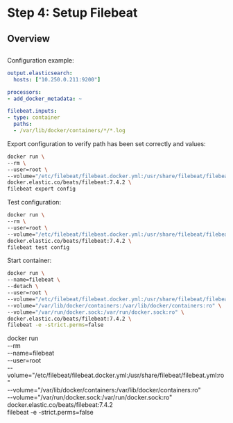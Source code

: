# Step 4: Setup Filebeat

## Overview



## 

Configuration example:
```yaml
output.elasticsearch:
  hosts: ["10.250.0.211:9200"]

processors:
- add_docker_metadata: ~

filebeat.inputs:
- type: container
  paths:
  - /var/lib/docker/containers/*/*.log
```

Export configuration to verify path has been set correctly and values:

```bash
docker run \
--rm \
--user=root \
--volume="/etc/filebeat/filebeat.docker.yml:/usr/share/filebeat/filebeat.yml:ro" \
docker.elastic.co/beats/filebeat:7.4.2 \
filebeat export config
```

Test configuration:

```bash
docker run \
--rm \
--user=root \
--volume="/etc/filebeat/filebeat.docker.yml:/usr/share/filebeat/filebeat.yml:ro" \
docker.elastic.co/beats/filebeat:7.4.2 \
filebeat test config
```

Start container:

```bash
docker run \
--name=filebeat \
--detach \
--user=root \
--volume="/etc/filebeat/filebeat.docker.yml:/usr/share/filebeat/filebeat.yml:ro" \
--volume="/var/lib/docker/containers:/var/lib/docker/containers:ro" \
--volume="/var/run/docker.sock:/var/run/docker.sock:ro" \
docker.elastic.co/beats/filebeat:7.4.2 \
filebeat -e -strict.perms=false
```

docker run \
--rm \
--name=filebeat \
--user=root \
--volume="/etc/filebeat/filebeat.docker.yml:/usr/share/filebeat/filebeat.yml:ro" \
--volume="/var/lib/docker/containers:/var/lib/docker/containers:ro" \
--volume="/var/run/docker.sock:/var/run/docker.sock:ro" \
docker.elastic.co/beats/filebeat:7.4.2 \
filebeat -e -strict.perms=false
